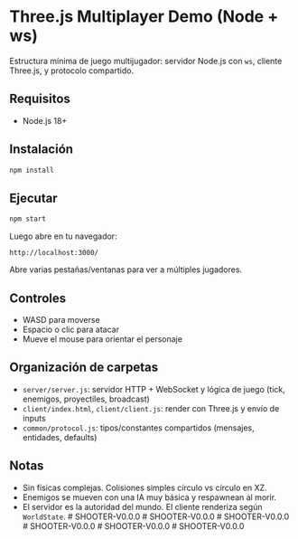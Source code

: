 # Three.js Multiplayer Demo (Node + ws)

Estructura mínima de juego multijugador: servidor Node.js con `ws`, cliente Three.js, y protocolo compartido.

## Requisitos
- Node.js 18+

## Instalación

```bash
npm install
```

## Ejecutar

```bash
npm start
```

Luego abre en tu navegador:

```
http://localhost:3000/
```

Abre varias pestañas/ventanas para ver a múltiples jugadores.

## Controles
- WASD para moverse
- Espacio o clic para atacar
- Mueve el mouse para orientar el personaje

## Organización de carpetas
- `server/server.js`: servidor HTTP + WebSocket y lógica de juego (tick, enemigos, proyectiles, broadcast)
- `client/index.html`, `client/client.js`: render con Three.js y envío de inputs
- `common/protocol.js`: tipos/constantes compartidos (mensajes, entidades, defaults)

## Notas
- Sin físicas complejas. Colisiones simples círculo vs círculo en XZ.
- Enemigos se mueven con una IA muy básica y respawnean al morir.
- El servidor es la autoridad del mundo. El cliente renderiza según `WorldState`.
#   S H O O T E R - V 0 . 0 . 0  
 #   S H O O T E R - V 0 . 0 . 0  
 #   S H O O T E R - V 0 . 0 . 0  
 #   S H O O T E R - V 0 . 0 . 0  
 #   S H O O T E R - V 0 . 0 . 0  
 #   S H O O T E R - V 0 . 0 . 0  
 